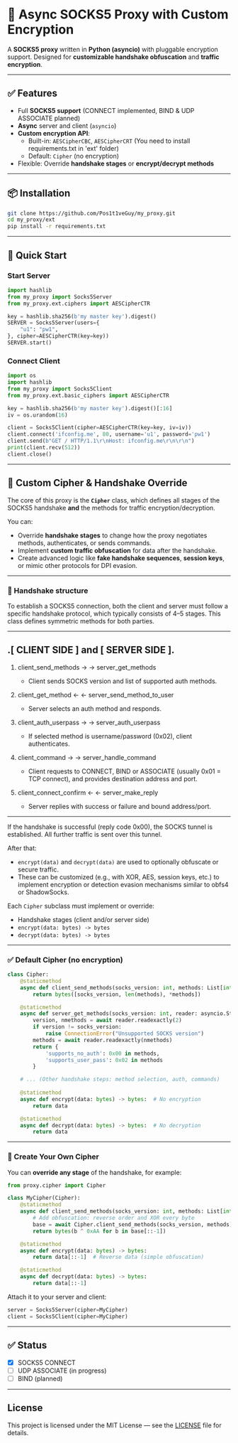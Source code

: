 # 🔐 Async SOCKS5 Proxy with Custom Encryption

A **SOCKS5 proxy** written in **Python (asyncio)** with pluggable encryption support.
Designed for **customizable handshake obfuscation** and **traffic encryption**.

---

## ✅ Features

* Full **SOCKS5 support** (CONNECT implemented, BIND & UDP ASSOCIATE planned)
* **Async** server and client (`asyncio`)
* **Custom encryption API**:
  * Built-in: `AESCipherCBC`, `AESCipherCRT` (You need to install requirements.txt in 'ext' folder)
  * Default: `Cipher` (no encryption)
* Flexible: Override **handshake stages** or **encrypt/decrypt methods**

---

## 📦 Installation

```bash
git clone https://github.com/Pos1t1veGuy/my_proxy.git
cd my_proxy/ext
pip install -r requirements.txt
```

---

## 🚀 Quick Start

### Start Server

```python
import hashlib
from my_proxy import Socks5Server
from my_proxy.ext.ciphers import AESCipherCTR

key = hashlib.sha256(b'my master key').digest()
SERVER = Socks5Server(users={
    "u1": "pw1",
}, cipher=AESCipherCTR(key=key))
SERVER.start()
```

### Connect Client

```python
import os
import hashlib
from my_proxy import Socks5Client
from my_proxy.ext.basic_ciphers import AESCipherCTR

key = hashlib.sha256(b'my master key').digest()[:16]
iv = os.urandom(16)

client = Socks5Client(cipher=AESCipherCTR(key=key, iv=iv))
client.connect('ifconfig.me', 80, username='u1', password='pw1')
client.send(b"GET / HTTP/1.1\r\nHost: ifconfig.me\r\n\r\n")
print(client.recv(512))
client.close()
```

---


## 🔌 Custom Cipher & Handshake Override

The core of this proxy is the **`Cipher`** class, which defines all stages of the SOCKS5 handshake **and** the methods for traffic encryption/decryption.

You can:

* Override **handshake stages** to change how the proxy negotiates methods, authenticates, or sends commands.
* Implement **custom traffic obfuscation** for data after the handshake.
* Create advanced logic like **fake handshake sequences**, **session keys**, or mimic other protocols for DPI evasion.

---

### 🤝 Handshake structure

To establish a SOCKS5 connection, both the client and server must follow a specific handshake protocol,
which typically consists of 4–5 stages. This class defines symmetric methods for both parties.

---
.[ CLIENT SIDE ] and [ SERVER SIDE ].
---
1. client_send_methods →              → server_get_methods
   - Client sends SOCKS version and list of supported auth methods.

2. client_get_method ←                ← server_send_method_to_user
   - Server selects an auth method and responds.

3. client_auth_userpass →             → server_auth_userpass
   - If selected method is username/password (0x02), client authenticates.

4. client_command →                   → server_handle_command
   - Client requests to CONNECT, BIND or ASSOCIATE (usually 0x01 = TCP connect),
     and provides destination address and port.

5. client_connect_confirm ←           ← server_make_reply
   - Server replies with success or failure and bound address/port.
---

If the handshake is successful (reply code 0x00), the SOCKS tunnel is established.
All further traffic is sent over this tunnel.

After that:
- `encrypt(data)` and `decrypt(data)` are used to optionally obfuscate or secure traffic.
- These can be customized (e.g., with XOR, AES, session keys, etc.) to implement encryption
  or detection evasion mechanisms similar to obfs4 or ShadowSocks.

Each `Cipher` subclass must implement or override:
- Handshake stages (client and/or server side)
- `encrypt(data: bytes) -> bytes`
- `decrypt(data: bytes) -> bytes`

---

### ✅ Default Cipher (no encryption)

```python
class Cipher:
    @staticmethod
    async def client_send_methods(socks_version: int, methods: List[int]) -> bytes:
        return bytes([socks_version, len(methods), *methods])

    @staticmethod
    async def server_get_methods(socks_version: int, reader: asyncio.StreamReader) -> Dict[str, bool]:
        version, nmethods = await reader.readexactly(2)
        if version != socks_version:
            raise ConnectionError("Unsupported SOCKS version")
        methods = await reader.readexactly(nmethods)
        return {
            'supports_no_auth': 0x00 in methods,
            'supports_user_pass': 0x02 in methods
        }

    # ... (Other handshake steps: method selection, auth, commands)
    
    @staticmethod
    async def encrypt(data: bytes) -> bytes:  # No encryption
        return data

    @staticmethod
    async def decrypt(data: bytes) -> bytes:  # No decryption
        return data
```

---

### 🔐 Create Your Own Cipher

You can **override any stage** of the handshake, for example:

```python
from proxy.cipher import Cipher

class MyCipher(Cipher):
    @staticmethod
    async def client_send_methods(socks_version: int, methods: List[int]) -> bytes:
        # Add obfuscation: reverse order and XOR every byte
        base = await Cipher.client_send_methods(socks_version, methods)
        return bytes(b ^ 0xAA for b in base[::-1])

    @staticmethod
    async def encrypt(data: bytes) -> bytes:
        return data[::-1]  # Reverse data (simple obfuscation)

    @staticmethod
    async def decrypt(data: bytes) -> bytes:
        return data[::-1]
```

Attach it to your server and client:

```python
server = Socks5Server(cipher=MyCipher)
client = Socks5Client(cipher=MyCipher)
```

---

## ✅ Status

* [x] SOCKS5 CONNECT
* [ ] UDP ASSOCIATE (in progress)
* [ ] BIND (planned)

---

## License

This project is licensed under the MIT License — see the [LICENSE](LICENSE) file for details.
